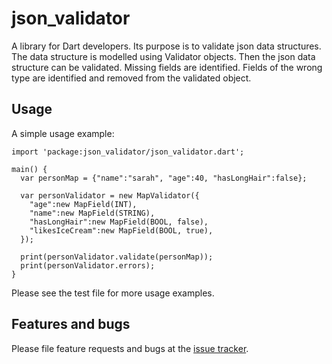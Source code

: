 # json_validator

A library for Dart developers. Its purpose is to validate json data structures. The data structure is modelled using Validator objects. Then the json data structure can be validated. Missing fields are identified. Fields of the wrong type are identified and removed from the validated object.

## Usage

A simple usage example:

    import 'package:json_validator/json_validator.dart';

    main() {
      var personMap = {"name":"sarah", "age":40, "hasLongHair":false};

      var personValidator = new MapValidator({
        "age":new MapField(INT),
        "name":new MapField(STRING),
        "hasLongHair":new MapField(BOOL, false),
        "likesIceCream":new MapField(BOOL, true),
      });

      print(personValidator.validate(personMap));
      print(personValidator.errors);
    }
    
Please see the test file for more usage examples.

## Features and bugs

Please file feature requests and bugs at the [issue tracker][tracker].

[tracker]: https://github.com/ehrt74/dartlang-json-validator/issues
